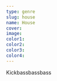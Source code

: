 ```yaml
---
type: genre
slug: house
name: House
cover:
image:
color1:
color2:
color3:
color4:
---
```



Kickbassbassbass
